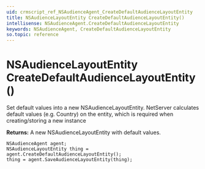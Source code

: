 ```yaml
---
uid: crmscript_ref_NSAudienceAgent_CreateDefaultAudienceLayoutEntity
title: NSAudienceLayoutEntity CreateDefaultAudienceLayoutEntity()
intellisense: NSAudienceAgent.CreateDefaultAudienceLayoutEntity
keywords: NSAudienceAgent, CreateDefaultAudienceLayoutEntity
so.topic: reference
---
```


# NSAudienceLayoutEntity CreateDefaultAudienceLayoutEntity()

Set default values into a new NSAudienceLayoutEntity.
NetServer calculates default values (e.g. Country) on the entity, which is required when creating/storing a new instance

**Returns:** A new NSAudienceLayoutEntity with default values.

```crmscript
NSAudienceAgent agent;
NSAudienceLayoutEntity thing = agent.CreateDefaultAudienceLayoutEntity();
thing = agent.SaveAudienceLayoutEntity(thing);
```

